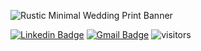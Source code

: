 
![Rustic Minimal Wedding Print Banner](https://user-images.githubusercontent.com/79868057/165407084-aeb51e0a-ebdf-4eec-bf43-594d33193709.png)


[![Linkedin Badge](https://img.shields.io/badge/-YDan-blue?style=flat&logo=Linkedin&logoColor=white&link=https://www.linkedin.com/in/danyou623/)](https://www.linkedin.com/in/danyou623/)
[![Gmail Badge](https://img.shields.io/badge/-danyou623-c14438?style=flat&logo=Gmail&logoColor=white&link=mailto:danyou623@gmail.com)](mailto:danyou623@gmail.com)
![visitors](https://visitor-badge.deta.dev/badge?page_id=yhupaul&left_color=red&right_color=green)
<!--
**yhupaul/yhupaul** is a ✨ _special_ ✨ repository because its `README.md` (this file) appears on your GitHub profile.

Here are some ideas to get you started:

- 🔭 I’m currently working on ...
- 🌱 I’m currently learning ...
- 👯 I’m looking to collaborate on ...
- 🤔 I’m looking for help with ...
- 💬 Ask me about ...
- 📫 How to reach me: ...
- 😄 Pronouns: ...
- ⚡ Fun fact: ...
-->
